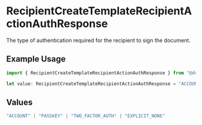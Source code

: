 # RecipientCreateTemplateRecipientActionAuthResponse

The type of authentication required for the recipient to sign the document.

## Example Usage

```typescript
import { RecipientCreateTemplateRecipientActionAuthResponse } from "@documenso/sdk-typescript/models/operations";

let value: RecipientCreateTemplateRecipientActionAuthResponse = "ACCOUNT";
```

## Values

```typescript
"ACCOUNT" | "PASSKEY" | "TWO_FACTOR_AUTH" | "EXPLICIT_NONE"
```